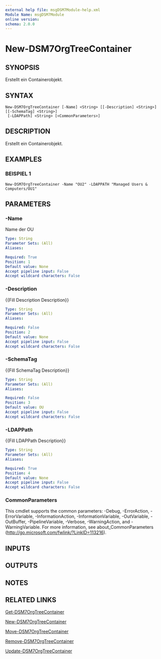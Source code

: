 ```yaml
---
external help file: msgDSM7Module-help.xml
Module Name: msgDSM7Module
online version:
schema: 2.0.0
---
```


# New-DSM7OrgTreeContainer

## SYNOPSIS
Erstellt ein Containerobjekt.

## SYNTAX

```
New-DSM7OrgTreeContainer [-Name] <String> [[-Description] <String>] [[-SchemaTag] <String>]
 [-LDAPPath] <String> [<CommonParameters>]
```

## DESCRIPTION
Erstellt ein Containerobjekt.

## EXAMPLES

### BEISPIEL 1
```
New-DSM7OrgTreeContainer -Name "OU2" -LDAPPATH "Managed Users & Computers/OU1"
```

## PARAMETERS

### -Name
Name der OU

```yaml
Type: String
Parameter Sets: (All)
Aliases:

Required: True
Position: 1
Default value: None
Accept pipeline input: False
Accept wildcard characters: False
```

### -Description
{{Fill Description Description}}

```yaml
Type: String
Parameter Sets: (All)
Aliases:

Required: False
Position: 2
Default value: None
Accept pipeline input: False
Accept wildcard characters: False
```

### -SchemaTag
{{Fill SchemaTag Description}}

```yaml
Type: String
Parameter Sets: (All)
Aliases:

Required: False
Position: 3
Default value: OU
Accept pipeline input: False
Accept wildcard characters: False
```

### -LDAPPath
{{Fill LDAPPath Description}}

```yaml
Type: String
Parameter Sets: (All)
Aliases:

Required: True
Position: 4
Default value: None
Accept pipeline input: False
Accept wildcard characters: False
```

### CommonParameters
This cmdlet supports the common parameters: -Debug, -ErrorAction, -ErrorVariable, -InformationAction, -InformationVariable, -OutVariable, -OutBuffer, -PipelineVariable, -Verbose, -WarningAction, and -WarningVariable.
For more information, see about_CommonParameters (http://go.microsoft.com/fwlink/?LinkID=113216).

## INPUTS

## OUTPUTS

## NOTES

## RELATED LINKS

[Get-DSM7OrgTreeContainer]()

[New-DSM7OrgTreeContainer]()

[Move-DSM7OrgTreeContainer]()

[Remove-DSM7OrgTreeContainer]()

[Update-DSM7OrgTreeContainer]()

